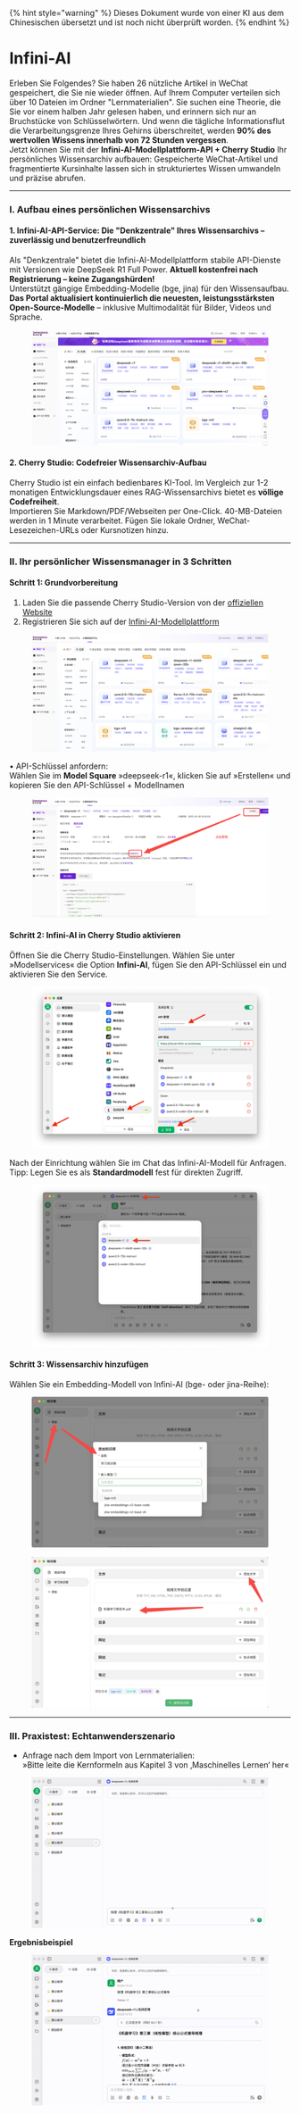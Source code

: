 
{% hint style="warning" %}
Dieses Dokument wurde von einer KI aus dem Chinesischen übersetzt und ist noch nicht überprüft worden.
{% endhint %}

# Infini-AI

Erleben Sie Folgendes? Sie haben 26 nützliche Artikel in WeChat gespeichert, die Sie nie wieder öffnen. Auf Ihrem Computer verteilen sich über 10 Dateien im Ordner "Lernmaterialien". Sie suchen eine Theorie, die Sie vor einem halben Jahr gelesen haben, und erinnern sich nur an Bruchstücke von Schlüsselwörtern. Und wenn die tägliche Informationsflut die Verarbeitungsgrenze Ihres Gehirns überschreitet, werden **90% des wertvollen Wissens innerhalb von 72 Stunden vergessen**.\
Jetzt können Sie mit der **Infini-AI-Modellplattform-API + Cherry Studio** Ihr persönliches Wissensarchiv aufbauen: Gespeicherte WeChat-Artikel und fragmentierte Kursinhalte lassen sich in strukturiertes Wissen umwandeln und präzise abrufen.

---

### I. Aufbau eines persönlichen Wissensarchivs

#### 1. Infini-AI-API-Service: Die "Denkzentrale" Ihres Wissensarchivs – zuverlässig und benutzerfreundlich
Als "Denkzentrale" bietet die Infini-AI-Modellplattform stabile API-Dienste mit Versionen wie DeepSeek R1 Full Power. **Aktuell kostenfrei nach Registrierung – keine Zugangshürden!**  
Unterstützt gängige Embedding-Modelle (bge, jina) für den Wissensaufbau. **Das Portal aktualisiert kontinuierlich die neuesten, leistungsstärksten Open-Source-Modelle** – inklusive Multimodalität für Bilder, Videos und Sprache.

<figure><img src="../../.gitbook/assets/1280X1280 (1) (1).PNG" alt=""><figcaption></figcaption></figure>

#### 2. Cherry Studio: Codefreier Wissensarchiv-Aufbau
Cherry Studio ist ein einfach bedienbares KI-Tool. Im Vergleich zur 1-2 monatigen Entwicklungsdauer eines RAG-Wissensarchivs bietet es **völlige Codefreiheit**.  
Importieren Sie Markdown/PDF/Webseiten per One-Click. 40-MB-Dateien werden in 1 Minute verarbeitet. Fügen Sie lokale Ordner, WeChat-Lesezeichen-URLs oder Kursnotizen hinzu.

---

### II. Ihr persönlicher Wissensmanager in 3 Schritten

#### Schritt 1: Grundvorbereitung
1. Laden Sie die passende Cherry Studio-Version von der [offiziellen Website](https://cherry-ai.com/)  
2. Registrieren Sie sich auf der [Infini-AI-Modellplattform](https://cloud.infini-ai.com/genstudio/model?cherrystudio)  

<figure><img src="../../.gitbook/assets/image (90).png" alt=""><figcaption></figcaption></figure>

• API-Schlüssel anfordern:  
Wählen Sie im **Model Square** »deepseek-r1«, klicken Sie auf »Erstellen« und kopieren Sie den API-Schlüssel + Modellnamen  

<figure><img src="../../.gitbook/assets/output (1).png" alt=""><figcaption></figcaption></figure>

#### Schritt 2: Infini-AI in Cherry Studio aktivieren  
Öffnen Sie die Cherry Studio-Einstellungen. Wählen Sie unter »Modellservices« die Option **Infini-AI**, fügen Sie den API-Schlüssel ein und aktivieren Sie den Service.  

<figure><img src="../../.gitbook/assets/1280X1280 (2) (1).png" alt=""><figcaption></figcaption></figure>

Nach der Einrichtung wählen Sie im Chat das Infini-AI-Modell für Anfragen.  
Tipp: Legen Sie es als **Standardmodell** fest für direkten Zugriff.  

<figure><img src="../../.gitbook/assets/01445ab7-b863-4155-b517-2b6c3c581f47.png" alt=""><figcaption></figcaption></figure>

#### Schritt 3: Wissensarchiv hinzufügen  
Wählen Sie ein Embedding-Modell von Infini-AI (bge- oder jina-Reihe):  

<figure><img src="../../.gitbook/assets/1 (1).png" alt=""><figcaption></figcaption></figure>
<figure><img src="../../.gitbook/assets/2 (2).png" alt=""><figcaption></figcaption></figure>

---

### III. Praxistest: Echtanwenderszenario  
* Anfrage nach dem Import von Lernmaterialien:  
»Bitte leite die Kernformeln aus Kapitel 3 von ‚Maschinelles Lernen‘ her«  

<figure><img src="../../.gitbook/assets/6bbdbd0d-5db4-4440-b840-3bb3f422b831.gif" alt=""><figcaption></figcaption></figure>

**Ergebnisbeispiel**  
<figure><img src="../../.gitbook/assets/3.gif" alt=""><figcaption></figcaption></figure>